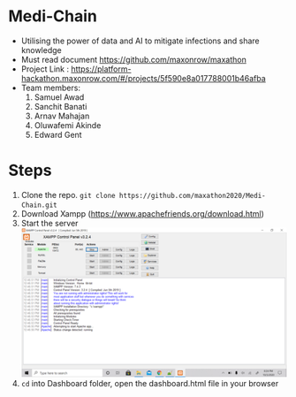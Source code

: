 # Medi-Chain
- Utilising the power of data and AI to mitigate infections and share knowledge
- Must read document https://github.com/maxonrow/maxathon
- Project Link : https://platform-hackathon.maxonrow.com/#/projects/5f590e8a017788001b46afba
- Team members:
  1. Samuel Awad
  2. Sanchit Banati
  3. Arnav Mahajan
  4. Oluwafemi Akinde
  5. Edward Gent

# Steps

1. Clone the repo. `git clone https://github.com/maxathon2020/Medi-Chain.git`
2. Download Xampp (https://www.apachefriends.org/download.html)
3.  Start the server ![Start the server](https://github.com/maxathon2020/Medi-Chain/blob/master/Dashboard/assets/xampp.png)
4. `cd` into Dashboard folder, open the dashboard.html file in your browser
